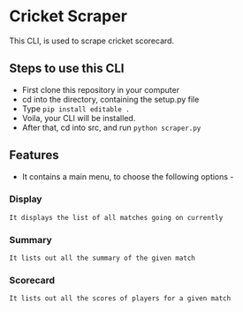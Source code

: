 # Cricket Scraper

This CLI, is used to scrape cricket scorecard.

## Steps to use this CLI
* First clone this repository in your computer
* cd into the directory, containing the setup.py file
* Type `pip install editable .`
* Voila, your CLI will be installed.
* After that, cd into src, and run `python scraper.py`

## Features
* It contains a main menu, to choose the following options - 
### Display
`It displays the list of all matches going on currently`
### Summary
`It lists out all the summary of the given match`
### Scorecard
`It lists out all the scores of players for a given match`
